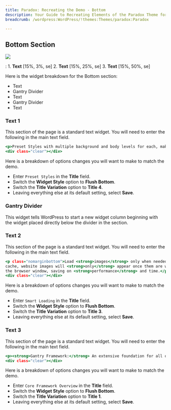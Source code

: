 ```yaml
---
title: Paradox: Recreating the Demo - Bottom
description: Your Guide to Recreating Elements of the Paradox Theme for WordPress
breadcrumb: /wordpress:WordPress/!themes:Themes/paradox:Paradox

---
```


Bottom Section
-----

![](demo_10.png)

:   1. **Text** [15%, 3%, se]
    2. **Text** [15%, 25%, se]
    3. **Text** [15%, 50%, se]

Here is the widget breakdown for the Bottom section:

* Text
* Gantry Divider
* Text
* Gantry Divider
* Text

### Text 1

This section of the page is a standard text widget. You will need to enter the following in the main text field.

~~~ .html
<p>Preset Styles with multiple background and body levels for each, making the theme adaptable to the personal preference and style needs.</p>
<div class="clear"></div>
~~~

Here is a breakdown of options changes you will want to make to match the demo.

* Enter `Preset Styles` in the **Title** field.
* Switch the **Widget Style** option to **Flush Bottom**.
* Switch the **Title Variation** option to **Title 4**.
* Leaving everything else at its default setting, select **Save**.

### Gantry Divider

This widget tells WordPress to start a new widget column beginning with the widget placed directly below the divider in the section.

### Text 2

This section of the page is a standard text widget. You will need to enter the following in the main text field.

~~~ .html
<p class="nomarginbottom">Load <strong>images</strong> only when needed. Unless
cache, website images will <strong>only</strong> appear once them are within
the browser window, saving on <strong>performance</strong> and time.</p>
<div class="clear"></div>
~~~

Here is a breakdown of options changes you will want to make to match the demo.

* Enter `Smart Loading` in the **Title** field.
* Switch the **Widget Style** option to **Flush Bottom**.
* Switch the **Title Variation** option to **Title 3**.
* Leaving everything else at its default setting, select **Save**.

### Text 3

This section of the page is a standard text widget. You will need to enter the following in the main text field.

~~~ .html
<p><strong>Gantry Framework:</strong> An extensive foundation for all our templates. It provides the base for a series of advanced features and functions, as well as being completely adaptable, allowing templates to be as extensive as creatively possible. The override and layout features of Gantry give its true versatility, above and beyond its ranged core advantages.</p>
<div class="clear"></div>
~~~

Here is a breakdown of options changes you will want to make to match the demo.

* Enter `Core Framework Overview` in the **Title** field.
* Switch the **Widget Style** option to **Flush Bottom**.
* Switch the **Title Variation** option to **Title 1**.
* Leaving everything else at its default setting, select **Save**.
